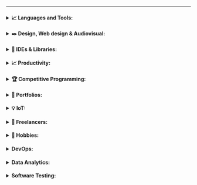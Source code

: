 
---

<h4>
<details>
<summary>📈 Languages and Tools:</summary>
<ul><h5>
    <li>
    <details>
    <summary>🎲 Programming Languages:</summary>
      <br>
      <!-- Light Mode -->
        <p align="center"><img align="left" alt="Typescript" width="27px" src="https://github.com/ClaudioBotelhOSB/ClaudioBotelhOSB/blob/2022-1-update/icons/light/programming%20languages/dotnet.svg#gh-light-mode-only" /></p>
        <p align="center"><img align="left" alt=".NET" width="27px" src="https://github.com/ClaudioBotelhOSB/ClaudioBotelhOSB/blob/2022-1-update/icons/light/programming%20languages/dart.svg#gh-light-mode-only" /></p>
        <p align="center"><img align="left" alt="AssemblyScript" width="27px" src="https://github.com/ClaudioBotelhOSB/ClaudioBotelhOSB/blob/2022-1-update/icons/light/programming%20languages/assemblyscript.svg#gh-light-mode-only" /></p>
        <p align="center"><img align="left" alt="C++" width="27px" src="https://github.com/ClaudioBotelhOSB/ClaudioBotelhOSB/blob/2022-1-update/icons/light/programming%20languages/cplusplus.svg#gh-light-mode-only" /></p>
        <p align="center"><img align="left" alt="C#" width="27px" src="https://github.com/ClaudioBotelhOSB/ClaudioBotelhOSB/blob/2022-1-update/icons/light/programming%20languages/csharp.svg#gh-light-mode-only" /></p>
        <p align="center"><img align="left" alt="Fortran" width="27px" src="https://github.com/ClaudioBotelhOSB/ClaudioBotelhOSB/blob/2022-1-update/icons/light/programming%20languages/fortran.svg#gh-light-mode-only" /></p>
        <p align="center"><img align="left" alt="Go" width="27px" src="https://github.com/ClaudioBotelhOSB/ClaudioBotelhOSB/blob/2022-1-update/icons/light/programming%20languages/go.svg#gh-light-mode-only" /></p>
        <p align="center"><img align="left" alt="GraphQL" width="27px" src="https://github.com/ClaudioBotelhOSB/ClaudioBotelhOSB/blob/2022-1-update/icons/light/programming%20languages/graphql.svg#gh-light-mode-only" /></p>
        <p align="center"><img align="left" alt="Haskell" width="27px" src="https://github.com/ClaudioBotelhOSB/ClaudioBotelhOSB/blob/2022-1-update/icons/light/programming%20languages/haskell.svg#gh-light-mode-only" /></p>
        <p align="center"><img align="left" alt="Java" width="27px" src="https://github.com/ClaudioBotelhOSB/ClaudioBotelhOSB/blob/2022-1-update/icons/light/programming%20languages/java.svg#gh-light-mode-only" /></p>
        <p align="center"><img align="left" alt="Javascript" width="27px" src="https://github.com/ClaudioBotelhOSB/ClaudioBotelhOSB/blob/2022-1-update/icons/light/programming%20languages/javascript.svg#gh-light-mode-only" /></p>
        <p align="center"><img align="left" alt="Julia" width="27px" src="https://github.com/ClaudioBotelhOSB/ClaudioBotelhOSB/blob/2022-1-update/icons/light/programming%20languages/julia.svg#gh-light-mode-only" /></p>
        <p align="center"><img align="left" alt="Kotlin" width="27px" src="https://github.com/ClaudioBotelhOSB/ClaudioBotelhOSB/blob/2022-1-update/icons/light/programming%20languages/kotlin.svg#gh-light-mode-only" /></p>
        <p align="center"><img align="left" alt="Google Script" width="27px" src="https://github.com/ClaudioBotelhOSB/ClaudioBotelhOSB/blob/2022-1-update/icons/light/programming%20languages/logotipo-do-google-apps-script.png#gh-light-mode-only" /></p>
        <p align="center"><img align="left" alt="Lua" width="27px" src="https://github.com/ClaudioBotelhOSB/ClaudioBotelhOSB/blob/2022-1-update/icons/light/programming%20languages/lua.svg#gh-light-mode-only" /></p>
        <p align="center"><img align="left" alt="OCalm" width="27px" src="https://github.com/ClaudioBotelhOSB/ClaudioBotelhOSB/blob/2022-1-update/icons/light/programming%20languages/ocaml.svg#gh-light-mode-only" /></p>
        <p align="center"><img align="left" alt="Octave" width="27px" src="https://github.com/ClaudioBotelhOSB/ClaudioBotelhOSB/blob/2022-1-update/icons/light/programming%20languages/octave.svg#gh-light-mode-only" /></p>
        <p align="center"><img align="left" alt="Perl" width="27px" src="https://github.com/ClaudioBotelhOSB/ClaudioBotelhOSB/blob/2022-1-update/icons/light/programming%20languages/perl.svg#gh-light-mode-only" /></p>
        <p align="center"><img align="left" alt="PHP" width="27px" src="https://github.com/ClaudioBotelhOSB/ClaudioBotelhOSB/blob/2022-1-update/icons/light/programming%20languages/php.svg#gh-light-mode-only" /></p>
        <p align="center"><img align="left" alt="Python" width="27px" src="https://github.com/ClaudioBotelhOSB/ClaudioBotelhOSB/blob/2022-1-update/icons/light/programming%20languages/python.svg#gh-light-mode-only" /></p>
        <p align="center"><img align="left" alt="Ruby" width="27px" src="https://github.com/ClaudioBotelhOSB/ClaudioBotelhOSB/blob/2022-1-update/icons/light/programming%20languages/ruby.svg#gh-light-mode-only" /></p>
        <p align="center"><img align="left" alt="Scala" width="27px" src="https://github.com/ClaudioBotelhOSB/ClaudioBotelhOSB/blob/2022-1-update/icons/light/programming%20languages/scala.svg#gh-light-mode-only" /></p>
        <p align="center"><img align="left" alt="Swift" width="27px" src="https://github.com/ClaudioBotelhOSB/ClaudioBotelhOSB/blob/2022-1-update/icons/light/programming%20languages/swift.svg#gh-light-mode-only" /></p>
        <p align="center"><img align="left" alt="Typescript" width="27px" src="https://github.com/ClaudioBotelhOSB/ClaudioBotelhOSB/blob/2022-1-update/icons/light/programming%20languages/typescript.svg#gh-light-mode-only" /></p>
        <!-- Dark Mode -->
        <p align="center"><img align="left" alt="Typescript" width="27px" src="https://github.com/ClaudioBotelhOSB/ClaudioBotelhOSB/blob/2022-1-update/icons/dark/programming%20languages/dotnet.svg#gh-dark-mode-only" /></p>
        <p align="center"><img align="left" alt=".NET" width="27px" src="https://github.com/ClaudioBotelhOSB/ClaudioBotelhOSB/blob/2022-1-update/icons/dark/programming%20languages/dart.svg#gh-dark-mode-only" /></p>
        <p align="center"><img align="left" alt="AssemblyScript" width="27px" src="https://github.com/ClaudioBotelhOSB/ClaudioBotelhOSB/blob/2022-1-update/icons/dark/programming%20languages/assemblyscript.svg#gh-dark-mode-only" /></p>
        <p align="center"><img align="left" alt="C++" width="27px" src="https://github.com/ClaudioBotelhOSB/ClaudioBotelhOSB/blob/2022-1-update/icons/dark/programming%20languages/cplusplus.svg#gh-dark-mode-only" /></p>
        <p align="center"><img align="left" alt="C#" width="27px" src="https://github.com/ClaudioBotelhOSB/ClaudioBotelhOSB/blob/2022-1-update/icons/dark/programming%20languages/csharp.svg#gh-dark-mode-only" /></p>
        <p align="center"><img align="left" alt="Fortran" width="27px" src="https://github.com/ClaudioBotelhOSB/ClaudioBotelhOSB/blob/2022-1-update/icons/dark/programming%20languages/fortran.svg#gh-dark-mode-only" /></p>
        <p align="center"><img align="left" alt="Go" width="27px" src="https://github.com/ClaudioBotelhOSB/ClaudioBotelhOSB/blob/2022-1-update/icons/dark/programming%20languages/go.svg#gh-dark-mode-only" /></p>
        <p align="center"><img align="left" alt="GraphQL" width="27px" src="https://github.com/ClaudioBotelhOSB/ClaudioBotelhOSB/blob/2022-1-update/icons/dark/programming%20languages/graphql.svg#gh-dark-mode-only" /></p>
        <p align="center"><img align="left" alt="Haskell" width="27px" src="https://github.com/ClaudioBotelhOSB/ClaudioBotelhOSB/blob/2022-1-update/icons/dark/programming%20languages/haskell.svg#gh-dark-mode-only" /></p>
        <p align="center"><img align="left" alt="Java" width="27px" src="https://github.com/ClaudioBotelhOSB/ClaudioBotelhOSB/blob/2022-1-update/icons/dark/programming%20languages/java.svg#gh-dark-mode-only" /></p>
        <p align="center"><img align="left" alt="Javascript" width="27px" src="https://github.com/ClaudioBotelhOSB/ClaudioBotelhOSB/blob/2022-1-update/icons/dark/programming%20languages/javascript.svg#gh-dark-mode-only" /></p>
        <p align="center"><img align="left" alt="Julia" width="27px" src="https://github.com/ClaudioBotelhOSB/ClaudioBotelhOSB/blob/2022-1-update/icons/dark/programming%20languages/julia.svg#gh-dark-mode-only" /></p>
        <p align="center"><img align="left" alt="Kotlin" width="27px" src="https://github.com/ClaudioBotelhOSB/ClaudioBotelhOSB/blob/2022-1-update/icons/dark/programming%20languages/kotlin.svg#gh-dark-mode-only" /></p>
        <p align="center"><img align="left" alt="Google Script" width="27px" src="https://github.com/ClaudioBotelhOSB/ClaudioBotelhOSB/blob/2022-1-update/icons/dark/programming%20languages/logotipo-do-google-apps-script.png#gh-dark-mode-only" /></p>
        <p align="center"><img align="left" alt="Lua" width="27px" src="https://github.com/ClaudioBotelhOSB/ClaudioBotelhOSB/blob/2022-1-update/icons/dark/programming%20languages/lua.svg#gh-dark-mode-only" /></p>
        <p align="center"><img align="left" alt="OCalm" width="27px" src="https://github.com/ClaudioBotelhOSB/ClaudioBotelhOSB/blob/2022-1-update/icons/dark/programming%20languages/ocaml.svg#gh-dark-mode-only" /></p>
        <p align="center"><img align="left" alt="Octave" width="27px" src="https://github.com/ClaudioBotelhOSB/ClaudioBotelhOSB/blob/2022-1-update/icons/dark/programming%20languages/octave.svg#gh-dark-mode-only" /></p>
        <p align="center"><img align="left" alt="Perl" width="27px" src="https://github.com/ClaudioBotelhOSB/ClaudioBotelhOSB/blob/2022-1-update/icons/dark/programming%20languages/perl.svg#gh-dark-mode-only" /></p>
        <p align="center"><img align="left" alt="PHP" width="27px" src="https://github.com/ClaudioBotelhOSB/ClaudioBotelhOSB/blob/2022-1-update/icons/dark/programming%20languages/php.svg#gh-dark-mode-only" /></p>
        <p align="center"><img align="left" alt="Python" width="27px" src="https://github.com/ClaudioBotelhOSB/ClaudioBotelhOSB/blob/2022-1-update/icons/dark/programming%20languages/python.svg#gh-dark-mode-only" /></p>
        <p align="center"><img align="left" alt="Ruby" width="27px" src="https://github.com/ClaudioBotelhOSB/ClaudioBotelhOSB/blob/2022-1-update/icons/dark/programming%20languages/ruby.svg#gh-dark-mode-only" /></p>
        <p align="center"><img align="left" alt="Scala" width="27px" src="https://github.com/ClaudioBotelhOSB/ClaudioBotelhOSB/blob/2022-1-update/icons/dark/programming%20languages/scala.svg#gh-dark-mode-only" /></p>
        <p align="center"><img align="left" alt="Swift" width="27px" src="https://github.com/ClaudioBotelhOSB/ClaudioBotelhOSB/blob/2022-1-update/icons/dark/programming%20languages/swift.svg#gh-dark-mode-only" /></p>
        <p align="center"><img align="left" alt="Typescript" width="27px" src="https://github.com/ClaudioBotelhOSB/ClaudioBotelhOSB/blob/2022-1-update/icons/dark/programming%20languages/typescript.svg#gh-dark-mode-only" /></p>
      <br>
    </details>
      <br>
     </li> 
     <li>
    <details>
    <summary>🎲 DevOps:</summary>
      <br>
        <p align="center"><img align="left" alt=".NET" width="27px" src="https://github.com/ClaudioBotelhOSB/ClaudioBotelhOSB/blob/2022-1-update/icons/light/programming%20languages/dart.svg" /></p>
        <p align="center"><img align="left" alt="AssemblyScript" width="27px" src="https://github.com/ClaudioBotelhOSB/ClaudioBotelhOSB/blob/2022-1-update/icons/light/programming%20languages/assemblyscript.svg" /></p>
        <p align="center"><img align="left" alt="C++" width="27px" src="https://github.com/ClaudioBotelhOSB/ClaudioBotelhOSB/blob/2022-1-update/icons/light/programming%20languages/cplusplus.svg" /></p>
        <p align="center"><img align="left" alt="C#" width="27px" src="https://github.com/ClaudioBotelhOSB/ClaudioBotelhOSB/blob/2022-1-update/icons/light/programming%20languages/csharp.svg" /></p>
        <p align="center"><img align="left" alt="Fortran" width="27px" src="https://github.com/ClaudioBotelhOSB/ClaudioBotelhOSB/blob/2022-1-update/icons/light/programming%20languages/fortran.svg" /></p>
        <p align="center"><img align="left" alt="Go" width="27px" src="https://github.com/ClaudioBotelhOSB/ClaudioBotelhOSB/blob/2022-1-update/icons/light/programming%20languages/go.svg" /></p>
        <p align="center"><img align="left" alt="GraphQL" width="27px" src="https://github.com/ClaudioBotelhOSB/ClaudioBotelhOSB/blob/2022-1-update/icons/light/programming%20languages/graphql.svg" /></p>
        <p align="center"><img align="left" alt="Haskell" width="27px" src="https://github.com/ClaudioBotelhOSB/ClaudioBotelhOSB/blob/2022-1-update/icons/light/programming%20languages/haskell.svg" /></p>
        <p align="center"><img align="left" alt="Java" width="27px" src="https://github.com/ClaudioBotelhOSB/ClaudioBotelhOSB/blob/2022-1-update/icons/light/programming%20languages/java.svg" /></p>
        <p align="center"><img align="left" alt="Javascript" width="27px" src="https://github.com/ClaudioBotelhOSB/ClaudioBotelhOSB/blob/2022-1-update/icons/light/programming%20languages/javascript.svg" /></p>
        <p align="center"><img align="left" alt="Julia" width="27px" src="https://github.com/ClaudioBotelhOSB/ClaudioBotelhOSB/blob/2022-1-update/icons/light/programming%20languages/julia.svg" /></p>
        <p align="center"><img align="left" alt="Kotlin" width="27px" src="https://github.com/ClaudioBotelhOSB/ClaudioBotelhOSB/blob/2022-1-update/icons/light/programming%20languages/kotlin.svg" /></p>
        <p align="center"><img align="left" alt="Google Script" width="27px" src="https://github.com/ClaudioBotelhOSB/ClaudioBotelhOSB/blob/2022-1-update/icons/light/programming%20languages/logotipo-do-google-apps-script.png" /></p>
        <p align="center"><img align="left" alt="Lua" width="27px" src="https://github.com/ClaudioBotelhOSB/ClaudioBotelhOSB/blob/2022-1-update/icons/light/programming%20languages/lua.svg" /></p>
        <p align="center"><img align="left" alt="OCalm" width="27px" src="https://github.com/ClaudioBotelhOSB/ClaudioBotelhOSB/blob/2022-1-update/icons/light/programming%20languages/ocaml.svg" /></p>
        <p align="center"><img align="left" alt="Octave" width="27px" src="https://github.com/ClaudioBotelhOSB/ClaudioBotelhOSB/blob/2022-1-update/icons/light/programming%20languages/octave.svg" /></p>
        <p align="center"><img align="left" alt="Perl" width="27px" src="https://github.com/ClaudioBotelhOSB/ClaudioBotelhOSB/blob/2022-1-update/icons/light/programming%20languages/perl.svg" /></p>
        <p align="center"><img align="left" alt="PHP" width="27px" src="https://github.com/ClaudioBotelhOSB/ClaudioBotelhOSB/blob/2022-1-update/icons/light/programming%20languages/php.svg" /></p>
        <p align="center"><img align="left" alt="Python" width="27px" src="https://github.com/ClaudioBotelhOSB/ClaudioBotelhOSB/blob/2022-1-update/icons/light/programming%20languages/python.svg" /></p>
        <p align="center"><img align="left" alt="Ruby" width="27px" src="https://github.com/ClaudioBotelhOSB/ClaudioBotelhOSB/blob/2022-1-update/icons/light/programming%20languages/ruby.svg" /></p>
        <p align="center"><img align="left" alt="Scala" width="27px" src="https://github.com/ClaudioBotelhOSB/ClaudioBotelhOSB/blob/2022-1-update/icons/light/programming%20languages/scala.svg" /></p>
        <p align="center"><img align="left" alt="Swift" width="27px" src="https://github.com/ClaudioBotelhOSB/ClaudioBotelhOSB/blob/2022-1-update/icons/light/programming%20languages/swift.svg" /></p>
        <p align="center"><img align="left" alt="Typescript" width="27px" src="https://github.com/ClaudioBotelhOSB/ClaudioBotelhOSB/blob/2022-1-update/icons/light/programming%20languages/typescript.svg" /></p>
      <br>
    </details>
     </li> 
     </h5>
     </ul>
</details>
</h4>

<h4>
<details>
<summary>✒️ Design, Web design & Audiovisual:</summary>
  <p align="center"><img align="left" alt=".NET" width="27px" src="" /></p>
  <ul><h5>
    <li>
    <details>
    <summary>🎲 Design:</summary>
  <p align="center"><img align="left" alt=".NET" width="27px" src="" /></p>
  <br>
    </details>
     </li> 
     <li>
    <details>
    <summary>🎲 3D Modelling:</summary>
  <p align="center"><img align="left" alt=".NET" width="27px" src="" /></p>
  <br>
    </details>
     </li> 
      <li>
    <details>
    <summary>🎲 Animation:</summary>
  <p align="center"><img align="left" alt=".NET" width="27px" src="" /></p>
  <br>
    </details>
     </li> 
     </h5>
     </ul>
</details>
</h4>

<h4>
<details>
<summary>🔧 IDEs & Libraries:</summary>
  <p align="center"><img align="left" alt="Visual Studio Code" width="27px" src="=" /></p>
  <br><br><br>
  <br>
</details>
</h4>

<h4>
<details>
<summary>📈 Productivity:</summary>
  <p align="center"><img align="left" alt="Slack" width="27px" heigth="27px"  src="=" /></p>
  <br>
</details>
</h4>

<h4>
<details>
<summary>🏆 Competitive Programming:</summary>
  <p align="center"><img align="left" alt="CodeChef" width="27px" heigth="27px"  src="" /></p>
  <br>
</details>
</h4>

<h4>
<details>
<summary>📝 Portfolios:</summary>
  <p align="center"><img align="left" alt="Dribbble" width="27px" heigth="27px"  src="" /></p>
  <br>
</details>
</h4>

<h4>
<details>
<summary>💡 IoT:</summary>
  <p align="center"><img align="left" alt="Arduino" width="27px" heigth="27px"  src="" /></p>
  <br>
</details>
</h4>

<h4>
<details>
<summary>💼 Freelancers:</summary>
  <p align="center"><img align="left" alt="Fiverr" width="27px" heigth="27px"  src="" /></p>
  <br>
</details>
</h4>

<h4>
<details>
<summary>🎲 Hobbies:</summary>
  <br>
</details>
</h4>

<h4>
<details>
<summary> DevOps:</summary>
  <br>
</details>
</h4>

<h4>
<details>
<summary> Data Analytics:</summary>
  <br>
</details>
</h4>

<h4>
<details>
<summary> Software Testing:</summary>
  
  <br>
</details>
</h4>